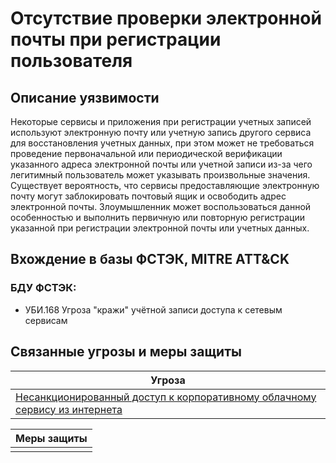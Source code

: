 # Отсутствие проверки электронной почты при регистрации пользователя

## Описание уязвимости
Некоторые сервисы и приложения при регистрации учетных записей используют электронную почту или учетную запись другого сервиса для восстановления учетных данных, при этом может не требоваться проведение первоначальной или периодической верификации указанного адреса электронной почты или учетной записи из-за чего легитимный пользователь может указывать произвольные значения. 
Существует вероятность, что сервисы предоставляющие электронную почту могут заблокировать почтовый ящик и освободить адрес электронной почты.
Злоумышленник может воспользоваться данной особенностью и выполнить первичную или повторную регистрации указанной при регистрации электронной почты или учетных данных.

## Вхождение в базы ФСТЭК, MITRE ATT&CK
### БДУ ФСТЭК:
+ УБИ.168 Угроза "кражи" учётной записи доступа к сетевым сервисам

## Связанные угрозы и меры защиты
|Угроза|
|-|
|[Несанкционированный доступ к корпоративному облачному сервису из интернета](/vkr/threats/page4)|

|Меры защиты|
|-|
||
